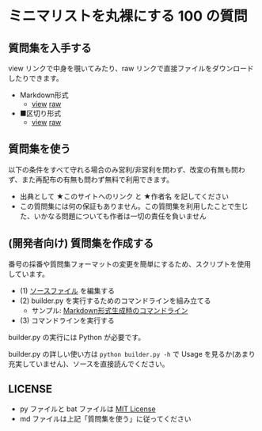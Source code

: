 # ミニマリストを丸裸にする 100 の質問

## 質問集を入手する
view リンクで中身を覗いてみたり、raw リンクで直接ファイルをダウンロードしたりできます。

- Markdown形式
  - [view](markdown_output.md) [raw](https://github.com/stakiran/100q-minimalist/master/markdown_output.md)
- ■区切り形式
  - [view](plain_square_output.md) [raw](https://github.com/stakiran/100q-minimalist/master/plain_square_output.md)

## 質問集を使う
以下の条件をすべて守れる場合のみ営利/非営利を問わず、改変の有無も問わず、また再配布の有無も問わず無料で利用できます。

- 出典として ★このサイトへのリンク と ★作者名 を記してください
- この質問集には何の保証もありません。この質問集を利用したことで生じた、いかなる問題についても作者は一切の責任を負いません

## (開発者向け) 質問集を作成する
番号の採番や質問集フォーマットの変更を簡単にするため、スクリプトを使用しています。

- (1) [ソースファイル](100q_source.md) を編集する
- (2) builder.py を実行するためのコマンドラインを組み立てる
  - サンプル: [Markdown形式生成時のコマンドライン](build_markdown.bat)
- (3) コマンドラインを実行する

builder.py の実行には Python が必要です。

builder.py の詳しい使い方は `python builder.py -h` で Usage を見るか(あまり充実していません)、ソースを直接読んでください。

## LICENSE
- py ファイルと bat ファイルは [MIT License](LICENSE)
- md ファイルは上記「質問集を使う」に従ってください
